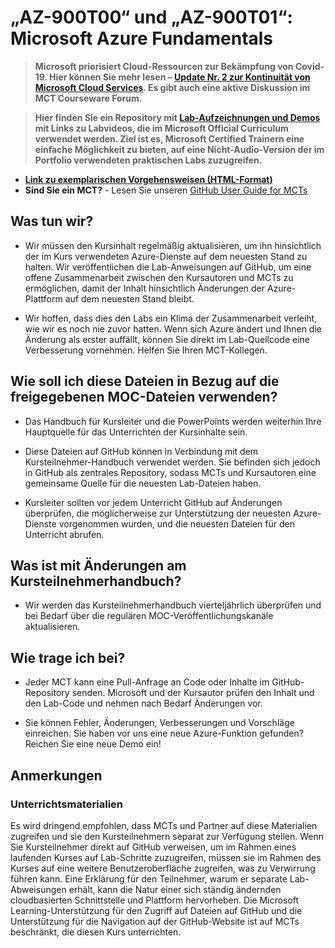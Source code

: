 # „AZ-900T00“ und „AZ-900T01“: Microsoft Azure Fundamentals

> **Microsoft priorisiert Cloud-Ressourcen zur Bekämpfung von Covid-19. Hier können Sie mehr lesen – [Update Nr. 2 zur Kontinuität von Microsoft Cloud Services](https://azure.microsoft.com/de-de/blog/update-2-on-microsoft-cloud-services-continuity/). Es gibt auch eine aktive Diskussion im MCT Courseware Forum.**

> **Hier finden Sie ein Repository mit [Lab-Aufzeichnungen und Demos](https://github.com/MicrosoftLearning/Lab-Demo-Recordings) mit Links zu Labvideos, die im Microsoft Official Curriculum verwendet werden. Ziel ist es, Microsoft Certified Trainern eine einfache Möglichkeit zu bieten, auf eine Nicht-Audio-Version der im Portfolio verwendeten praktischen Labs zuzugreifen.**

- **[Link zu exemplarischen Vorgehensweisen (HTML-Format)](https://microsoftlearning.github.io/AZ-900T0x-MicrosoftAzureFundamentals/)**
- **Sind Sie ein MCT?** - Lesen Sie unseren [GitHub User Guide for MCTs](https://microsoftlearning.github.io/MCT-User-Guide-DE/)

## Was tun wir?

- Wir müssen den Kursinhalt regelmäßig aktualisieren, um ihn hinsichtlich der im Kurs verwendeten Azure-Dienste auf dem neuesten Stand zu halten.  Wir veröffentlichen die Lab-Anweisungen auf GitHub, um eine offene Zusammenarbeit zwischen den Kursautoren und MCTs zu ermöglichen, damit der Inhalt hinsichtlich Änderungen der Azure-Plattform auf dem neuesten Stand bleibt.

- Wir hoffen, dass dies den Labs ein Klima der Zusammenarbeit verleiht, wie wir es noch nie zuvor hatten. Wenn sich Azure ändert und Ihnen die Änderung als erster auffällt, können Sie direkt im Lab-Quellcode eine Verbesserung vornehmen.  Helfen Sie Ihren MCT-Kollegen.

## Wie soll ich diese Dateien in Bezug auf die freigegebenen MOC-Dateien verwenden?

- Das Handbuch für Kursleiter und die PowerPoints werden weiterhin Ihre Hauptquelle für das Unterrichten der Kursinhalte sein.

- Diese Dateien auf GitHub können in Verbindung mit dem Kursteilnehmer-Handbuch verwendet werden. Sie befinden sich jedoch in GitHub als zentrales Repository, sodass MCTs und Kursautoren eine gemeinsame Quelle für die neuesten Lab-Dateien haben.

- Kursleiter sollten vor jedem Unterricht GitHub auf Änderungen überprüfen, die möglicherweise zur Unterstützung der neuesten Azure-Dienste vorgenommen wurden, und die neuesten Dateien für den Unterricht abrufen.

## Was ist mit Änderungen am Kursteilnehmerhandbuch?

- Wir werden das Kursteilnehmerhandbuch vierteljährlich überprüfen und bei Bedarf über die regulären MOC-Veröffentlichungskanäle aktualisieren.

## Wie trage ich bei?

- Jeder MCT kann eine Pull-Anfrage an Code oder Inhalte im GitHub-Repository senden. Microsoft und der Kursautor prüfen den Inhalt und den Lab-Code und nehmen nach Bedarf Änderungen vor.

- Sie können Fehler, Änderungen, Verbesserungen und Vorschläge einreichen.  Sie haben vor uns eine neue Azure-Funktion gefunden?  Reichen Sie eine neue Demo ein!

## Anmerkungen

### Unterrichtsmaterialien

Es wird dringend empfohlen, dass MCTs und Partner auf diese Materialien zugreifen und sie den Kursteilnehmern separat zur Verfügung stellen.  Wenn Sie Kursteilnehmer direkt auf GitHub verweisen, um im Rahmen eines laufenden Kurses auf Lab-Schritte zuzugreifen, müssen sie im Rahmen des Kurses auf eine weitere Benutzeroberfläche zugreifen, was zu Verwirrung führen kann. Eine Erklärung für den Teilnehmer, warum er separate Lab-Abweisungen erhält, kann die Natur einer sich ständig ändernden cloudbasierten Schnittstelle und Plattform hervorheben. Die Microsoft Learning-Unterstützung für den Zugriff auf Dateien auf GitHub und die Unterstützung für die Navigation auf der GitHub-Website ist auf MCTs beschränkt, die diesen Kurs unterrichten.
